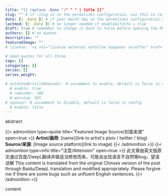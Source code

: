```yaml
---
title: "{{ replace .Name "-" " " | title }}"
slug: "" # if :slug is in the permalinks configuration, use this to resolve URL conflict with other posts
date: {{ .Date }} # if year month day in the permalinks configuration and other posts have the same date, modify this to resolve URL conflict with other posts 
lastmod: {{ .Date }} # no longer needed if enableGitInfo = true
draft: true # remember to change it back to false before opening the PR for publishing
authors: [] # no quotes
description: ""
featuredImage: ""
# license: '<a rel="license external nofollow noopener noreffer" href="https://creativecommons.org/licenses/by/4.0/" target="_blank">CC BY 4.0</a>'

# need quotes for all three
tags: []
categories: []
series: []
series_weight: 

# outdatedArticleReminder: # uncomment to enable, default is false in config 
  # enable: true
  # reminder: 180
  # warning: 365
# sponsor: # uncomment to disable, default is false in config 
  # enable: false
---
```


abstract

<!--more-->
{{< admonition type=quote title="Featured Image Source/封面来源" open=true >}}
**Artist/画师**: [name](link to artist's pixiv / twitter / blog) <!--just to insert a double space behind-->  
**Source/来源**: [Image source platform](link to image)
{{< /admonition >}}
{{< admonition type=info title="注意/Attension" open=true >}}
此文章由英文版原文通过百度/DeepL翻译并做适当修改而来，可能会出现语言不自然等bug，望请谅解
This content is translated from the original Chinses version of the post through Baidu/DeepL translation and modified appropriately.
Please forgive me if there are some bugs such as unfluent English sentences.
{{< /admonition >}}

content
